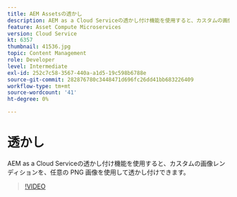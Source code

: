 ```yaml
---
title: AEM Assetsの透かし
description: AEM as a Cloud Serviceの透かし付け機能を使用すると、カスタムの画像レンディションを、任意の PNG 画像を使用して透かし付けできます。
feature: Asset Compute Microservices
version: Cloud Service
kt: 6357
thumbnail: 41536.jpg
topic: Content Management
role: Developer
level: Intermediate
exl-id: 252c7c58-3567-440a-a1d5-19c598b6788e
source-git-commit: 282876780c3448471d696fc26dd41bb683226409
workflow-type: tm+mt
source-wordcount: '41'
ht-degree: 0%

---
```


# 透かし

AEM as a Cloud Serviceの透かし付け機能を使用すると、カスタムの画像レンディションを、任意の PNG 画像を使用して透かし付けできます。

>[!VIDEO](https://video.tv.adobe.com/v/41536/?quality=12&learn=on)
